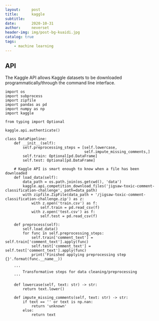 ```yaml
---
layout:     post
title:      kaggle
subtitle:   
date:       2020-10-31
author:     neverset
header-img: img/post-bg-kuaidi.jpg
catalog: true
tags:
    - machine learning
---
```


## API
The Kaggle API allows Kaggle datasets to be downloaded programmatically/through the command line interface.

    import os
    import subprocess
    import zipfile
    import pandas as pd
    import numpy as np
    import kaggle 

    from typing import Optional

    kaggle.api.authenticate()

    class DataPipeline:
        def __init__(self):
            self.preprocessing_steps = [self.lowercase,
                                        self.impute_missing_comments,]
            self.train: Optional[pd.DataFrame]
            self.test: Optional[pd.DataFrame]

        # Kaggle API is smart enough to know when a file has been downloaded
        def load_data(self):
            data_path = os.path.join(os.getcwd(), 'data')
            kaggle.api.competition_download_files('jigsaw-toxic-comment-classification-challenge', path=data_path)
            with zipfile.ZipFile(data_path + '/jigsaw-toxic-comment-classification-challenge.zip') as z:
                with z.open('train.csv') as f:
                    self.train = pd.read_csv(f)
                with z.open('test.csv') as f:
                    self.test = pd.read_csv(f)

        def preprocess(self):
            self.load_data()
            for func in self.preprocessing_steps:
                self.train['comment_text'] = self.train['comment_text'].apply(func)
                self.test['comment_text'] = self.test['comment_text'].apply(func)
                print('Finished applying preprocessing step {}'.format(func.__name__))

        '''
            Transformative steps for data cleaning/preprocessing
        '''

        def lowercase(self, text: str) -> str:
            return text.lower()

        def impute_missing_comments(self, text: str) -> str:
            if text == '' or text is np.nan:
                return 'unknown'
            else:
                return text
